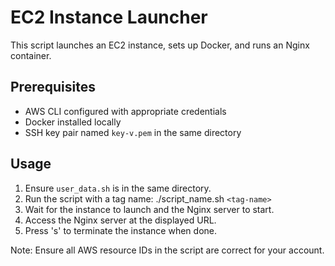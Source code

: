 # EC2 Instance Launcher

This script launches an EC2 instance, sets up Docker, and runs an Nginx container.

## Prerequisites

- AWS CLI configured with appropriate credentials
- Docker installed locally
- SSH key pair named `key-v.pem` in the same directory

## Usage

1. Ensure `user_data.sh` is in the same directory.
2. Run the script with a tag name: ./script_name.sh `<tag-name>`
3. Wait for the instance to launch and the Nginx server to start.
4. Access the Nginx server at the displayed URL.
5. Press 's' to terminate the instance when done.

Note: Ensure all AWS resource IDs in the script are correct for your account.
